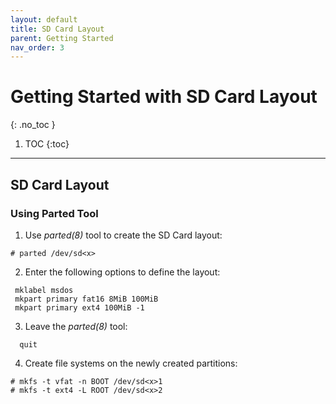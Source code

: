 ```yaml
---
layout: default
title: SD Card Layout
parent: Getting Started
nav_order: 3
---
```


# Getting Started with SD Card Layout
{: .no_toc }

1. TOC
{:toc}
---

## SD Card Layout

### Using Parted Tool

1. Use _parted(8)_ tool to create the SD Card layout:
```console
# parted /dev/sd<x>
```
2. Enter the following options to define the layout:
```console
 mklabel msdos
 mkpart primary fat16 8MiB 100MiB
 mkpart primary ext4 100MiB -1
```
3. Leave the _parted(8)_ tool:
```console
  quit
```

4. Create file systems on the newly created partitions:
```console
# mkfs -t vfat -n BOOT /dev/sd<x>1
# mkfs -t ext4 -L ROOT /dev/sd<x>2
```
